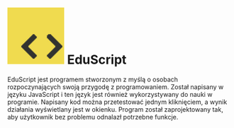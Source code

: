 # ![EduScript logo](https://github.com/sokoloowski/eduscript/raw/master/favicon.png) EduScript
EduScript jest programem stworzonym z myślą o osobach rozpoczynających swoją przygodę z programowaniem. Został napisany w języku JavaScript i ten język jest również wykorzystywany do nauki w programie. Napisany kod można przetestować jednym kliknięciem, a wynik działania wyświetlany jest w okienku. Program został zaprojektowany tak, aby użytkownik bez problemu odnalazł potrzebne funkcje.

